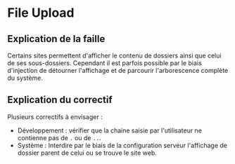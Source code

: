 # File Upload
## Explication de la faille
Certains sites permettent d'afficher le contenu de dossiers ainsi que celui de ses sous-dossiers. Cependant il est parfois possible par le biais d'injection de détourner l'affichage et de parcourir l'arborescence complète du système.
## Explication du correctif
Plusieurs correctifs à envisager :
- Développement : vérifier que la chaine saisie par l'utilisateur ne contienne pas de `.` ou de `..`.
- Système : Interdire par le biais de la configuration serveur l'affichage de dossier parent de celui ou se trouve le site web.
